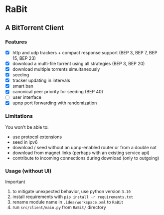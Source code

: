 # RaBit
## A BitTorrent Client
### Features

- [x] http and udp trackers + compact response support (BEP 3, BEP 7, BEP 15, BEP 23)
- [x] download a multi-file torrent using all strategies (BEP 3, BEP 20)
- [x] download multiple torrents simultaneously
- [x] seeding 
- [x] tracker updating in intervals
- [x] smart ban 
- [x] canonical peer priority for seeding (BEP 40)
- [ ] user interface
- [x] upnp port forwarding with randomization

### Limitations
You won't be able to:

- use protocol extensions
- seed in ipv6
- download / seed without an upnp-enabled router or from a double nat
- download from magnet links (perhaps with an existing service api)
- contribute to incoming connections during download (only to outgoing)

### Usage (without UI)
> [!IMPORTANT]
> 1. to mitigate unexpected behavior, use python version `3.10`
> 2. install requirements with ```pip install -r requirements.txt```
> 3. rename module name in `.idea/workspace.xml` to `RaBit`
> 4. run `src/client/main.py` from `RaBit/` directory
